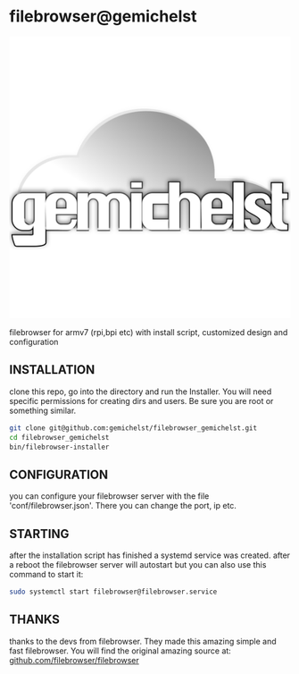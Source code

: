 # filebrowser@gemichelst

![TDHUB](./assets/raw/logo-nc-gemichelst-white-new-transparent-square@1x.png)

filebrowser for armv7 (rpi,bpi etc) with install script, customized design and configuration

## INSTALLATION
clone this repo, go into the directory and run the Installer.
You will need specific permissions for creating dirs and users. Be sure you are root or something similar.
```bash
git clone git@github.com:gemichelst/filebrowser_gemichelst.git
cd filebrowser_gemichelst
bin/filebrowser-installer
```

## CONFIGURATION
you can configure your filebrowser server with the file 'conf/filebrowser.json'.
There you can change the port, ip etc. 

## STARTING
after the installation script has finished a systemd service was created.
after a reboot the filebrowser server will autostart but you can also use this command to start it:
```bash
sudo systemctl start filebrowser@filebrowser.service
```

## THANKS
thanks to the devs from filebrowser. They made this amazing simple and fast filebrowser.
You will find the original amazing source at: [github.com/filebrowser/filebrowser](https://github.com/filebrowser/filebrowser)
